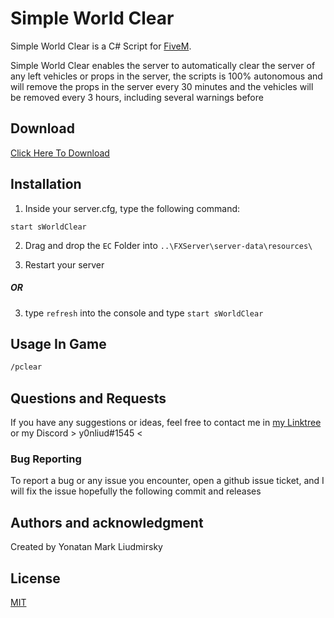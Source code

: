 # Simple World Clear

 Simple World Clear is a C# Script for [FiveM](https://fivem.net/).

Simple World Clear enables the server to automatically clear the server of any left vehicles or props in the server, the scripts is 100% autonomous and will remove the props in the server every 30 minutes and the vehicles will be removed every 3 hours, including several warnings before

## Download

[Click Here To Download](https://github.com/YonLiud/Simple-World-Clear/releases)


## Installation



1) Inside your server.cfg, type the following command:

```
start sWorldClear
```
2) Drag and drop the `EC` Folder into ``..\FXServer\server-data\resources\``

3) Restart your server

##### OR

3) type ``refresh`` into the console and type ``start sWorldClear``

## Usage In Game

```bash
/pclear
```



## Questions and Requests
If you have any suggestions or ideas, feel free to  contact me in [my Linktree](https://linktr.ee/YonLiud) or my Discord > y0nliud#1545 <

### Bug Reporting
To report a bug or any issue you encounter, open a github issue ticket, and I will fix the issue hopefully the following commit and releases 

## Authors and acknowledgment
Created by Yonatan Mark Liudmirsky



## License
[MIT](https://choosealicense.com/licenses/mit/)
